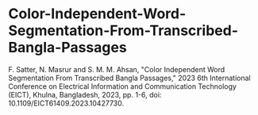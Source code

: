 # Color-Independent-Word-Segmentation-From-Transcribed-Bangla-Passages
F. Satter, N. Masrur and S. M. M. Ahsan, "Color Independent Word Segmentation From Transcribed Bangla Passages," 2023 6th International Conference on Electrical Information and Communication Technology (EICT), Khulna, Bangladesh, 2023, pp. 1-6, doi: 10.1109/EICT61409.2023.10427730.

